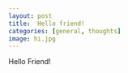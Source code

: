 ```yaml
---
layout: post
title:  Hello friend!
categories: [general, thoughts]
image: hi.jpg
---
```


Hello Friend!